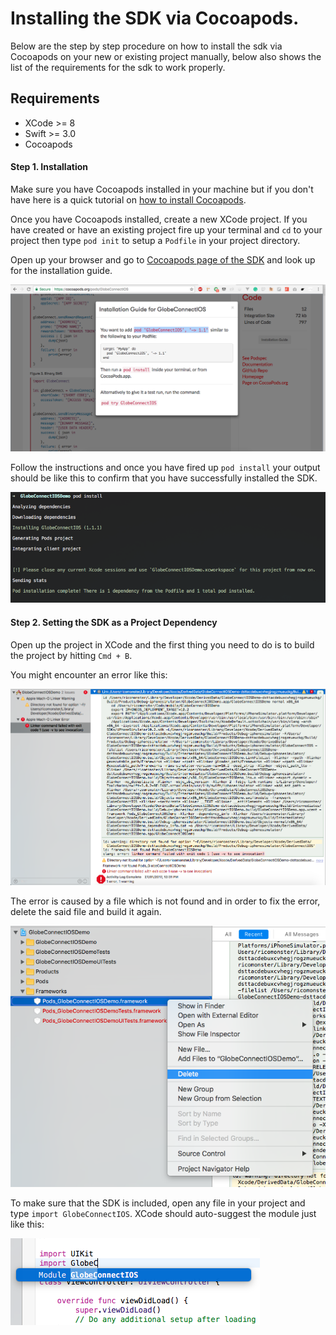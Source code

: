 # Installing the SDK via Cocoapods.

Below are the step by step procedure on how to install the sdk via Cocoapods on your new or
existing project manually, below also shows the list of the requirements for the sdk to work properly.

## Requirements

- XCode >= 8
- Swift >= 3.0
- Cocoapods

#### Step 1. Installation

Make sure you have Cocoapods installed in your machine but if you don't have here is a quick
tutorial on [how to install Cocoapods](https://guides.cocoapods.org/using/getting-started.html).

Once you have Cocoapods installed, create a new XCode project. If you have created or have an
existing project fire up your terminal and `cd` to your project then type `pod init` to setup
a `Podfile` in your project directory.

Open up your browser and go to [Cocoapods page of the SDK](https://cocoapods.org/pods/GlobeConnectIOS)
and look up for the installation guide.

![Cocoapods Page](images/cocoapods.png)

Follow the instructions and once you have fired up `pod install` your output should be like this to
confirm that you have successfully installed the SDK.

![Pod Install](images/pod-install.png)

#### Step 2. Setting the SDK as a Project Dependency

Open up the project in XCode and the first thing you need to do is to build the project by hitting
`Cmd + B`.

You might encounter an error like this:

![Build Error](images/error.png)

The error is caused by a file which is not found and in order to fix the error, delete the said file
and build it again.

![Error Fix](images/delete-framework.png)

To make sure that the SDK is included, open any file in your project and type `import
GlobeConnectIOS`. XCode should auto-suggest the module just like this:

![Drag and Drop](images/module.png)
